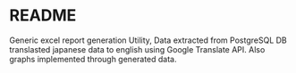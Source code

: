 # README

Generic excel report generation Utility, Data extracted from PostgreSQL DB
translasted japanese data to english using Google Translate API. 
Also graphs implemented through generated data.